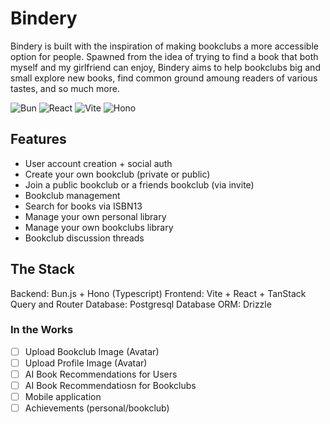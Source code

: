 # Bindery
Bindery is built with the inspiration of making bookclubs a more accessible option for people. Spawned from the idea
of trying to find a book that both myself and my girlfriend can enjoy, Bindery aims to help bookclubs big and small
explore new books, find common ground amoung readers of various tastes, and so much more.

![Bun](https://img.shields.io/badge/Bun-1.1.0-black?logo=bun)
![React](https://img.shields.io/badge/React-18.3-blue?logo=react)
![Vite](https://img.shields.io/badge/Vite-5-purple?logo=vite)
![Hono](https://img.shields.io/badge/Hono-Backend-orange)

## Features
- User account creation + social auth
- Create your own bookclub (private or public)
- Join a public bookclub or a friends bookclub (via invite)
- Bookclub management
- Search for books via ISBN13
- Manage your own personal library
- Manage your own bookclubs library
- Bookclub discussion threads

## The Stack
Backend: Bun.js + Hono (Typescript)
Frontend: Vite + React + TanStack Query and Router
Database: Postgresql
Database ORM: Drizzle

### In the Works
- [ ] Upload Bookclub Image (Avatar)
- [ ] Upload Profile Image (Avatar)
- [ ] AI Book Recommendations for Users
- [ ] AI Book Recommendatiosn for Bookclubs
- [ ] Mobile application
- [ ] Achievements (personal/bookclub)